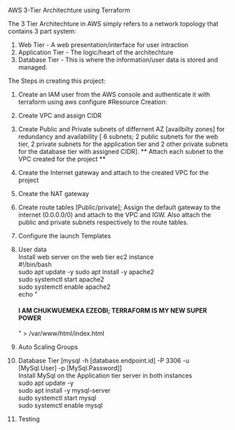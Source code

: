 AWS 3-Tier Architechture using Terraform

The 3 Tier Architechture in AWS simply refers to a network topology that contains 3 part system:
1. Web Tier - A web presentation/interface for user intraction
2. Application Tier - The logic/heart of the architechture
3. Database Tier - This is where the information/user data is stored and managed.

The Steps in creating this project:
1. Create an IAM user from the AWS console and authenticate it with terraform using aws configure 
#Resource Creation:
2. Create VPC and assign CIDR 
3. Create Public and Private subnets of differnent AZ [availbilty zones] for redundancy and availability [ 6 subnets; 2 public subnets for the web tier, 2 private subnets for the application tier and 2 other private subnets for the database tier with assigned CIDR]. ** Attach each subnet to the VPC created for the project **
4. Create the Internet gateway and attach to the created VPC for the project
5. Create the NAT gateway
6. Create route tables [Public/private]; Assign the default gateway to the internet (0.0.0.0/0) and attach to the VPC and IGW. Also attach the public and private subnets respectively to the route tables.
7.  Configure the launch Templates
8. User data<br>
Install web server on the web tier ec2 instance<br>
    #!/bin/bash<br>
    sudo apt update -y
    sudo apt install -y apache2<br>
    sudo systemctl start apache2<br>
    sudo systemctl enable apache2<br>
    echo "<html><body><h4>I AM CHUKWUEMEKA EZEOBI; TERRAFORM IS MY NEW SUPER POWER</h4></body></html>" > /var/www/html/index.html

9. Auto Scaling Groups

10. Database Tier [mysql -h [database.endpoint.id] -P 3306 -u [MySql.User] -p [MySql.Password]]<br>
Install MySql on the Application tier server in both instances<br>
sudo apt update -y<br>
sudo apt install -y mysql-server<br>
sudo systemctl start mysql<br>
sudo systemctl enable mysql<br>

11. Testing 